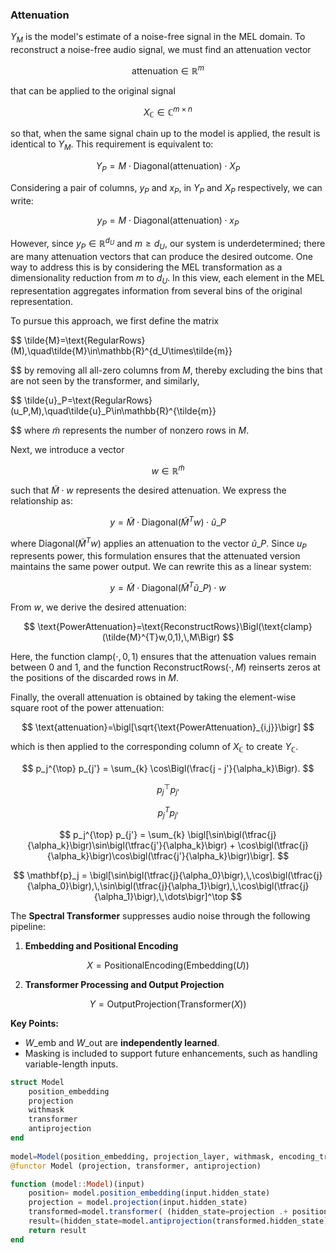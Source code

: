 ### Attenuation

$Y_M$ is the model's estimate of a noise-free signal in the MEL domain. To reconstruct a noise-free audio signal, we must find an attenuation vector 

$$
\text{attenuation}\in\mathbb{R}^m
$$

that can be applied to the original signal 

$$
X_{\mathbb{C}}\in\mathbb{C}^{m\times n}
$$

so that, when the same signal chain up to the model is applied, the result is identical to $Y_M$. This requirement is equivalent to:

$$
Y_P=M\cdot\text{Diagonal}(\text{attenuation})\cdot X_P
$$

Considering a pair of columns, $y_P$ and $x_P$, in $Y_P$ and $X_P$ respectively, we can write:

$$
y_P=M\cdot\text{Diagonal}(\text{attenuation})\cdot x_P
$$

However, since $y_P\in\mathbb{R}^{d_U}$ and $m\ge d_U$, our system is underdetermined; there are many attenuation vectors that can produce the desired outcome. One way to address this is by considering the MEL transformation as a dimensionality reduction from $m$ to $d_U$. In this view, each element in the MEL representation aggregates information from several bins of the original representation.

To pursue this approach, we first define the matrix 

$$
\tilde{M}=\text{RegularRows}(M),\quad\tilde{M}\in\mathbb{R}^{d_U\times\tilde{m}}

$$
by removing all all-zero columns from $M$, thereby excluding the bins that are not seen by the transformer, and similarly,

$$
\tilde{u}\_P=\text{RegularRows}(u_P,M),\quad\tilde{u}\_P\in\mathbb{R}^{\tilde{m}}

$$
where $\tilde{m}$ represents the number of nonzero rows in $M$.

Next, we introduce a vector 

$$
w\in\mathbb{R}^{\tilde{m}}
$$

such that $\tilde{M}\cdot w$ represents the desired attenuation. We express the relationship as:

$$
y=\tilde{M}\cdot\text{Diagonal}(\tilde{M}^{T}w)\cdot\tilde{u}\_P
$$

where $\text{Diagonal}(\tilde{M}^{T}w)$ applies an attenuation to the vector $\tilde{u}\_P$. Since $u_P$ represents power, this formulation ensures that the attenuated version maintains the same power output. We can rewrite this as a linear system:

$$
y=\tilde{M}\cdot\text{Diagonal}(\tilde{M}^{T}\tilde{u}\_P)\cdot w
$$

From $w$, we derive the desired attenuation:

$$
\text{PowerAttenuation}=\text{ReconstructRows}\Bigl(\text{clamp}(\tilde{M}^{T}w,0,1),\,M\Bigr)
$$

Here, the function $\text{clamp}(\cdot,0,1)$ ensures that the attenuation values remain between 0 and 1, and the function $\text{ReconstructRows}(\cdot,M)$ reinserts zeros at the positions of the discarded rows in $M$.

Finally, the overall attenuation is obtained by taking the element-wise square root of the power attenuation:

$$
\text{attenuation}=\bigl[\sqrt{\text{PowerAttenuation}_{i,j}}\bigr]
$$

which is then applied to the corresponding column of $X_{\mathbb{C}}$ to create $Y_{\mathbb{C}}$.






$$
p_j^{\top} p_{j'}  = \sum_{k} \cos\Bigl(\frac{j - j'}{\alpha_k}\Bigr).
$$  


$$
p_j^{\top} p_{j'}
$$

$$
p_j^T p_{j'}
$$



$$
p_j^{\top} p_{j'} = \sum_{k} \bigl[\sin\bigl(\tfrac{j}{\alpha_k}\bigr)\sin\bigl(\tfrac{j'}{\alpha_k}\bigr) + \cos\bigl(\tfrac{j}{\alpha_k}\bigr)\cos\bigl(\tfrac{j'}{\alpha_k}\bigr)\bigr].
$$

$$
\mathbf{p}_j = \bigl[\sin\bigl(\tfrac{j}{\alpha_0}\bigr),\,\cos\bigl(\tfrac{j}{\alpha_0}\bigr),\,\sin\bigl(\tfrac{j}{\alpha_1}\bigr),\,\cos\bigl(\tfrac{j}{\alpha_1}\bigr),\,\dots\bigr]^\top
$$  


The **Spectral Transformer** suppresses audio noise through the following pipeline:

1. **Embedding and Positional Encoding**

$$X=\text{PositionalEncoding}(\text{Embedding}(U))$$

2. **Transformer Processing and Output Projection**

$$Y=\text{OutputProjection}(\text{Transformer}(X))$$

**Key Points:**

- $W\_{\text{emb}}$ and $W\_{\text{out}}$ are **independently learned**.
- Masking is included to support future enhancements, such as handling variable-length inputs.

```julia
struct Model
    position_embedding
    projection
    withmask 
    transformer
    antiprojection
end
 
model=Model(position_embedding, projection_layer, withmask, encoding_transformer, antiprojection_layer)
@functor Model (projection, transformer, antiprojection)

function (model::Model)(input)
    position= model.position_embedding(input.hidden_state)
    projection = model.projection(input.hidden_state)
    transformed=model.transformer( (hidden_state=projection .+ position, attention_mask=input.attention_mask) )
    result=(hidden_state=model.antiprojection(transformed.hidden_state),attention_mask=transformed.attention_mask) 
    return result
end
```